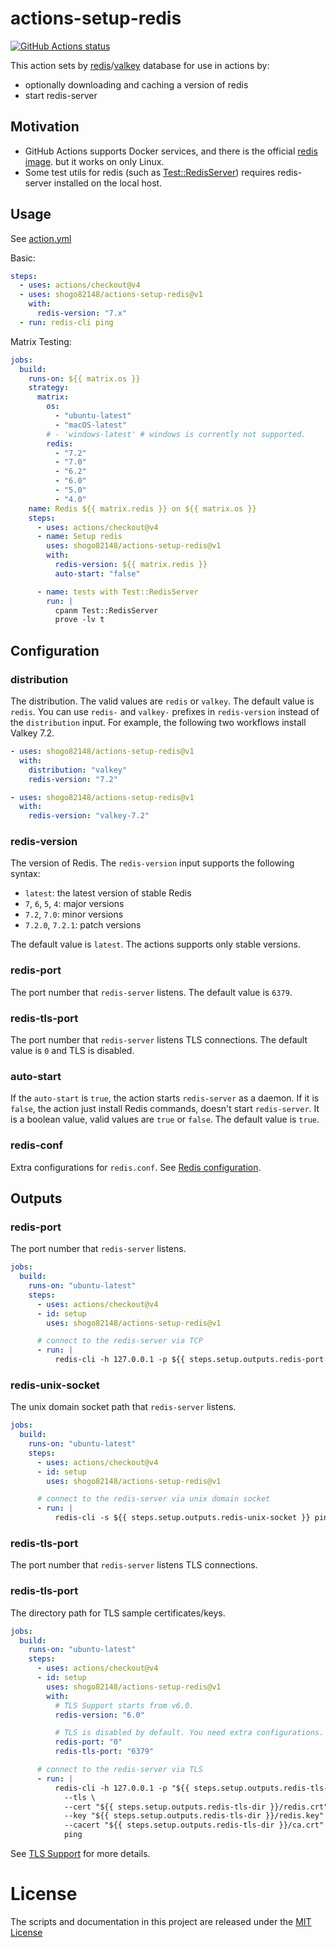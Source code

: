 # actions-setup-redis

<p align="left">
  <a href="https://github.com/shogo82148/actions-setup-redis"><img alt="GitHub Actions status" src="https://github.com/shogo82148/actions-setup-redis/workflows/Test/badge.svg"></a>
</p>

This action sets by [redis](https://redis.io/)/[valkey](https://valkey.io/) database for use in actions by:

- optionally downloading and caching a version of redis
- start redis-server

## Motivation

- GitHub Actions supports Docker services, and there is the official [redis image](https://hub.docker.com/_/redis). but it works on only Linux.
- Some test utils for redis (such as [Test::RedisServer](https://metacpan.org/pod/Test::RedisServer)) requires redis-server installed on the local host.

## Usage

See [action.yml](action.yml)

Basic:

```yaml
steps:
  - uses: actions/checkout@v4
  - uses: shogo82148/actions-setup-redis@v1
    with:
      redis-version: "7.x"
  - run: redis-cli ping
```

Matrix Testing:

```yaml
jobs:
  build:
    runs-on: ${{ matrix.os }}
    strategy:
      matrix:
        os:
          - "ubuntu-latest"
          - "macOS-latest"
        # - 'windows-latest' # windows is currently not supported.
        redis:
          - "7.2"
          - "7.0"
          - "6.2"
          - "6.0"
          - "5.0"
          - "4.0"
    name: Redis ${{ matrix.redis }} on ${{ matrix.os }}
    steps:
      - uses: actions/checkout@v4
      - name: Setup redis
        uses: shogo82148/actions-setup-redis@v1
        with:
          redis-version: ${{ matrix.redis }}
          auto-start: "false"

      - name: tests with Test::RedisServer
        run: |
          cpanm Test::RedisServer
          prove -lv t
```

## Configuration

### distribution

The distribution. The valid values are `redis` or `valkey`. The default value is `redis`.
You can use `redis-` and `valkey-` prefixes in `redis-version` instead of the `distribution` input.
For example, the following two workflows install Valkey 7.2.

```yaml
- uses: shogo82148/actions-setup-redis@v1
  with:
    distribution: "valkey"
    redis-version: "7.2"
```

```yaml
- uses: shogo82148/actions-setup-redis@v1
  with:
    redis-version: "valkey-7.2"
```

### redis-version

The version of Redis.
The `redis-version` input supports the following syntax:

- `latest`: the latest version of stable Redis
- `7`, `6`, `5`, `4`: major versions
- `7.2`, `7.0`: minor versions
- `7.2.0`, `7.2.1`: patch versions

The default value is `latest`.
The actions supports only stable versions.

### redis-port

The port number that `redis-server` listens.
The default value is `6379`.

### redis-tls-port

The port number that `redis-server` listens TLS connections.
The default value is `0` and TLS is disabled.

### auto-start

If the `auto-start` is `true`, the action starts `redis-server` as a daemon.
If it is `false`, the action just install Redis commands, doesn't start `redis-server`.
It is a boolean value, valid values are `true` or `false`.
The default value is `true`.

### redis-conf

Extra configurations for `redis.conf`.
See [Redis configuration](https://redis.io/topics/config).

## Outputs

### redis-port

The port number that `redis-server` listens.

```yaml
jobs:
  build:
    runs-on: "ubuntu-latest"
    steps:
      - uses: actions/checkout@v4
      - id: setup
        uses: shogo82148/actions-setup-redis@v1

      # connect to the redis-server via TCP
      - run: |
          redis-cli -h 127.0.0.1 -p ${{ steps.setup.outputs.redis-port }} ping
```

### redis-unix-socket

The unix domain socket path that `redis-server` listens.

```yaml
jobs:
  build:
    runs-on: "ubuntu-latest"
    steps:
      - uses: actions/checkout@v4
      - id: setup
        uses: shogo82148/actions-setup-redis@v1

      # connect to the redis-server via unix domain socket
      - run: |
          redis-cli -s ${{ steps.setup.outputs.redis-unix-socket }} ping
```

### redis-tls-port

The port number that `redis-server` listens TLS connections.

### redis-tls-port

The directory path for TLS sample certificates/keys.

```yaml
jobs:
  build:
    runs-on: "ubuntu-latest"
    steps:
      - uses: actions/checkout@v4
      - id: setup
        uses: shogo82148/actions-setup-redis@v1
        with:
          # TLS Support starts from v6.0.
          redis-version: "6.0"

          # TLS is disabled by default. You need extra configurations.
          redis-port: "0"
          redis-tls-port: "6379"

      # connect to the redis-server via TLS
      - run: |
          redis-cli -h 127.0.0.1 -p "${{ steps.setup.outputs.redis-tls-port }}" \
            --tls \
            --cert "${{ steps.setup.outputs.redis-tls-dir }}/redis.crt" \
            --key "${{ steps.setup.outputs.redis-tls-dir }}/redis.key" \
            --cacert "${{ steps.setup.outputs.redis-tls-dir }}/ca.crt" \
            ping
```

See [TLS Support](https://redis.io/topics/encryption) for more details.

# License

The scripts and documentation in this project are released under the [MIT License](LICENSE)

